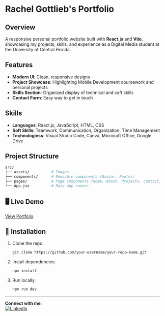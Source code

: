 # Rachel Gottlieb's Portfolio

## Overview
A responsive personal portfolio website built with **React.js** and **Vite**, showcasing my projects, skills, and experience as a Digital Media student at the University of Central Florida.

## Features
- **Modern UI**: Clean, responsive designs
- **Project Showcase**: Highlighting Mobile Development coursework and personal projects
- **Skills Section**: Organized display of technical and soft skills
- **Contact Form**: Easy way to get in touch

## Skills
- **Languages**: React.js, JavaScript, HTML, CSS
- **Soft Skills**: Teamwork, Communication, Organization, Time Management
- **Technologiess**: Visual Studio Code, Canva, Microsoft Office, Google Drive

## Project Structure
```bash
src/
├── assets/          # Images
├── components/      # Reusable components (Navbar, Footer)
├── pages/           # Page components (Home, About, Projects, Contact)
└── App.jsx          # Main app router
```

## 🖥️ Live Demo
[View Portfolio](https://raychgot.github.io/Personal-Portfolio/)  

## 🔧 Installation
1. Clone the repo:
   ```bash
   git clone https://github.com/your-username/your-repo-name.git
   ```
2. Install dependencies:
   ```bash
   npm install
   ```
3. Run locally:
   ```bash
   npm run dev
   ```

---

**Connect with me**:  
[![LinkedIn](https://img.shields.io/badge/LinkedIn-Connect-blue)](https://www.linkedin.com/in/rachelgottliebb/)  
